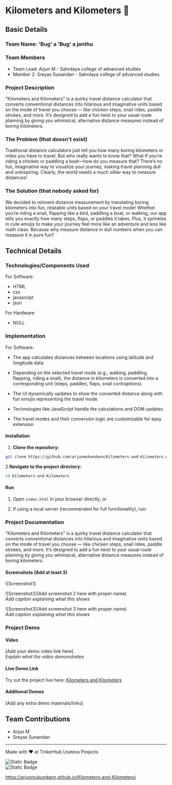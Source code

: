 # Kilometers and Kilometers 🎯

## Basic Details
### Team Name: 'Bug' a 'Bug' a janthu

### Team Members
- Team Lead: Arjun M - Sahrdaya college of advanced studies
- Member 2: Sreyas Sunandan - Sahrdaya college of advanced studies

### Project Description
"Kilometers and Kilometers" is a quirky travel distance calculator that converts conventional distances into hilarious and imaginative units based on the mode of travel you choose — like chicken steps, snail rides, paddle strokes, and more. It’s designed to add a fun twist to your usual route planning by giving you whimsical, alternative distance measures instead of boring kilometers.

### The Problem (that doesn't exist)
Traditional distance calculators just tell you how many boring kilometers or miles you have to travel. But who really wants to know that? What if you’re riding a chicken or paddling a boat—how do you measure that? There’s no fun, imaginative way to visualize your journey, making travel planning dull and uninspiring. Clearly, the world needs a much sillier way to measure distances!

### The Solution (that nobody asked for)
We decided to reinvent distance measurement by translating boring kilometers into fun, relatable units based on your travel mode! Whether you’re riding a snail, flapping like a bird, paddling a boat, or walking, our app tells you exactly how many steps, flaps, or paddles it takes. Plus, it sprinkles in cute emojis to make your journey feel more like an adventure and less like math class. Because why measure distance in dull numbers when you can measure it in pure fun?

## Technical Details
### Technologies/Components Used
For Software:
- HTML
- css
- javascript
- json
  
For Hardware:
- NULL

### Implementation
For Software:
- The app calculates distances between locations using latitude and longitude data.

- Depending on the selected travel mode (e.g., walking, paddling, flapping, riding a snail), the distance in kilometers is converted into a corresponding unit (steps, paddles, flaps, snail contraptions).

- The UI dynamically updates to show the converted distance along with fun emojis representing the travel mode.

- Technologies like JavaScript handle the calculations and DOM updates.

- The travel modes and their conversion logic are customizable for easy extension

#### Installation

1. **Clone the repository:**

```bash
git clone https://github.com/arjunmukundann/Kilometers-and-Kilometers.git
```
2.**Navigate to the project directory:**
```bash
cd Kilometers-and-Kilometers
```
#### Run

1. Open `index.html` in your browser directly, or

2. If using a local server (recommended for full functionality), run:





### Project Documentation
"Kilometers and Kilometers" is a quirky travel distance calculator that converts conventional distances into hilarious and imaginative units based on the mode of travel you choose — like chicken steps, snail rides, paddle strokes, and more. It’s designed to add a fun twist to your usual route planning by giving you whimsical, alternative distance measures instead of boring kilometers.

#### Screenshots (Add at least 3)
![Screenshot1]

![Screenshot2](Add screenshot 2 here with proper name)  
*Add caption explaining what this shows*

![Screenshot3](Add screenshot 3 here with proper name)  
*Add caption explaining what this shows*

### Project Demo
#### Video
[Add your demo video link here]  
*Explain what the video demonstrates*

#### Live Demo Link
Try out the project live here: [Kilometers and Kilometers](https://arjunmukundann.github.io/Kilometers-and-Kilometers/)

#### Additional Demos
[Add any extra demo materials/links]

## Team Contributions
- Arjun M
- Sreyas Sunandan

---
Made with ❤️ at TinkerHub Useless Projects

![Static Badge](https://img.shields.io/badge/TinkerHub-24?color=%23000000&link=https%3A%2F%2Fwww.tinkerhub.org%2F)  
![Static Badge](https://img.shields.io/badge/UselessProjects--25-25?link=https%3A%2F%2Fwww.tinkerhub.org%2Fevents%2FQ2Q1TQKX6Q%2FUseless%2520Projects)

 https://arjunmukundann.github.io/Kilometers-and-Kilometers/
